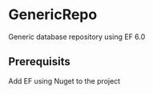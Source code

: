 # GenericRepo
Generic database repository using EF 6.0

## Prerequisits
Add EF using Nuget to the project
